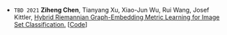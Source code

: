 - ``TBD 2021`` **Ziheng Chen**, Tianyang Xu, Xiao-Jun Wu, Rui Wang, Josef Kittler, 
[Hybrid Riemannian Graph-Embedding Metric Learning for Image Set Classification.](https://ieeexplore.ieee.org/stamp/stamp.jsp?arnumber=9540380)
[[Code](https://github.com/GitZH-Chen/HRGEML-v-1)]